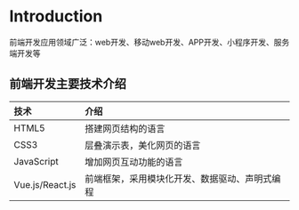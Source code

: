 # Introduction

前端开发应用领域广泛：web开发、移动web开发、APP开发、小程序开发、服务端开发等

## 前端开发主要技术介绍

| 技术 | 介绍 |
| :--- | :--- |
| HTML5 | 搭建网页结构的语言 |
| CSS3 | 层叠演示表，美化网页的语言 |
| JavaScript | 增加网页互动功能的语言 |
| Vue.js/React.js | 前端框架，采用模块化开发、数据驱动、声明式编程 |

